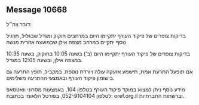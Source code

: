 ## Message 10668

דובר צה״ל:

בדיקות צופרים של פיקוד העורף יתקיימו היום במרחבים חוקוק ומגדל שבגליל, תרגיל נוסף יתקיים במרחב מצפה אילן שבמועצה אזורית מנשה

בדיקות צופרים של פיקוד העורף יתקיימו היום (ב') בשעה 10:05 בחוקוק, בשעה 10:35 במצפה אילן, ובשעה 12:05 במגדל.

אם תופעל התרעת אמת, תישמע אזעקה עולה ויורדת נוספת.
במקביל, תופץ התרעה גם בישומון פיקוד העורף ובאמצעי ההתרעה משלימים.

מידע נוסף ניתן למצוא במוקד פיקוד העורף בטלפון 104, באמצעות מסרוני וואטסאפ לטלפון 052-9104104, בפורטל הלאומי בכתובת: oref.org.il וברשתות החברתיות.

